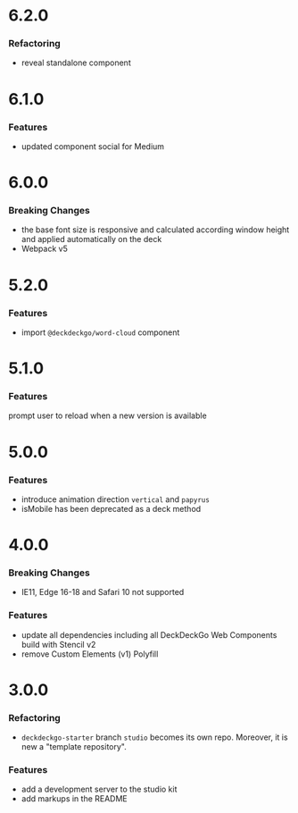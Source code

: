 # 6.2.0

### Refactoring

- reveal standalone component

# 6.1.0

### Features

- updated component social for Medium

# 6.0.0

### Breaking Changes

- the base font size is responsive and calculated according window height and applied automatically on the deck
- Webpack v5

# 5.2.0

### Features

- import `@deckdeckgo/word-cloud` component

# 5.1.0

### Features

prompt user to reload when a new version is available

# 5.0.0

### Features

- introduce animation direction `vertical` and `papyrus`
- isMobile has been deprecated as a deck method

# 4.0.0

### Breaking Changes

- IE11, Edge 16-18 and Safari 10 not supported

### Features

- update all dependencies including all DeckDeckGo Web Components build with Stencil v2
- remove Custom Elements (v1) Polyfill

# 3.0.0

### Refactoring

- `deckdeckgo-starter` branch `studio` becomes its own repo. Moreover, it is new a "template repository".

### Features

- add a development server to the studio kit
- add markups in the README
